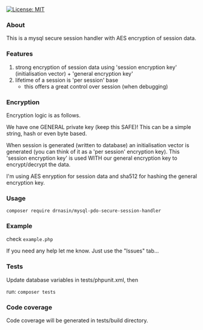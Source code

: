 [![License: MIT](https://img.shields.io/badge/License-MIT-yellow.svg)](https://opensource.org/licenses/MIT)

### About
This is a mysql secure session handler with AES encryption of session data.

### Features
   1. strong encryption of session data using 'session encryption key' (initialisation vector) + 'general encryption key'
   2. lifetime of a session is 'per session' base
        - this offers a great control over session (when debugging)

### Encryption
Encryption logic is as follows.

We have one GENERAL private key (keep this SAFE)! This can be a simple string, hash or even byte based.

When session is generated (written to database) an initialisation vector is generated (you can think of it as
a 'per session' encryption key). This 'session encryption key' is used WITH our general encryption key to encrypt/decrypt the data.

I'm using AES enryption for session data and sha512 for hashing the general encryption key.

### Usage

`composer require drnasin/mysql-pdo-secure-session-handler`

### Example

check `example.php`

If you need any help let me know. Just use the "Issues" tab...

### Tests
Update database variables in tests/phpunit.xml, then

run: `composer tests`

### Code coverage
Code coverage will be generated in tests/build directory.



